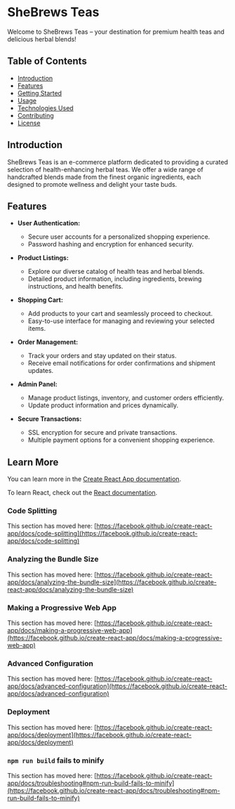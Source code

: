 # SheBrews Teas

Welcome to SheBrews Teas – your destination for premium health teas and delicious herbal blends!

## Table of Contents
- [Introduction](#introduction)
- [Features](#features)
- [Getting Started](#getting-started)
- [Usage](#usage)
- [Technologies Used](#technologies-used)
- [Contributing](#contributing)
- [License](#license)

## Introduction

SheBrews Teas is an e-commerce platform dedicated to providing a curated selection of health-enhancing herbal teas. We offer a wide range of handcrafted blends made from the finest organic ingredients, each designed to promote wellness and delight your taste buds.

## Features

- **User Authentication:**
  - Secure user accounts for a personalized shopping experience.
  - Password hashing and encryption for enhanced security.

- **Product Listings:**
  - Explore our diverse catalog of health teas and herbal blends.
  - Detailed product information, including ingredients, brewing instructions, and health benefits.

- **Shopping Cart:**
  - Add products to your cart and seamlessly proceed to checkout.
  - Easy-to-use interface for managing and reviewing your selected items.

- **Order Management:**
  - Track your orders and stay updated on their status.
  - Receive email notifications for order confirmations and shipment updates.

- **Admin Panel:**
  - Manage product listings, inventory, and customer orders efficiently.
  - Update product information and prices dynamically.

- **Secure Transactions:**
  - SSL encryption for secure and private transactions.
  - Multiple payment options for a convenient shopping experience.

## Learn More

You can learn more in the [Create React App documentation](https://facebook.github.io/create-react-app/docs/getting-started).

To learn React, check out the [React documentation](https://reactjs.org/).

### Code Splitting

This section has moved here: [https://facebook.github.io/create-react-app/docs/code-splitting](https://facebook.github.io/create-react-app/docs/code-splitting)

### Analyzing the Bundle Size

This section has moved here: [https://facebook.github.io/create-react-app/docs/analyzing-the-bundle-size](https://facebook.github.io/create-react-app/docs/analyzing-the-bundle-size)

### Making a Progressive Web App

This section has moved here: [https://facebook.github.io/create-react-app/docs/making-a-progressive-web-app](https://facebook.github.io/create-react-app/docs/making-a-progressive-web-app)

### Advanced Configuration

This section has moved here: [https://facebook.github.io/create-react-app/docs/advanced-configuration](https://facebook.github.io/create-react-app/docs/advanced-configuration)

### Deployment

This section has moved here: [https://facebook.github.io/create-react-app/docs/deployment](https://facebook.github.io/create-react-app/docs/deployment)

### `npm run build` fails to minify

This section has moved here: [https://facebook.github.io/create-react-app/docs/troubleshooting#npm-run-build-fails-to-minify](https://facebook.github.io/create-react-app/docs/troubleshooting#npm-run-build-fails-to-minify)
